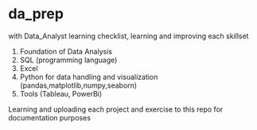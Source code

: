 # da_prep

with Data_Analyst learning checklist, learning and improving each skillset
1. Foundation of Data Analysis
2. SQL (programming language)
3. Excel
4. Python for data handling and visualization (pandas,matplotlib,numpy,seaborn)
5. Tools (Tableau, PowerBi)

Learning and uploading each project and exercise to this repo for documentation purposes
